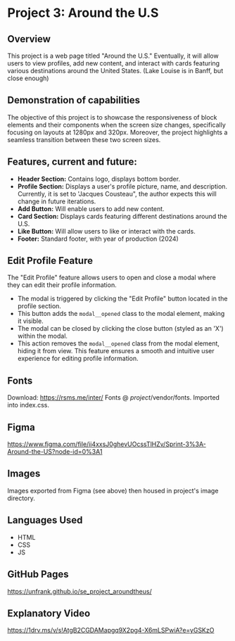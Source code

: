# Project 3: Around the U.S

## Overview

This project is a web page titled "Around the U.S."
Eventually, it will allow users to view profiles, add new content, and interact with cards featuring various destinations around the United States.
(Lake Louise is in Banff, but close enough)

## Demonstration of capabilities

The objective of this project is to showcase the responsiveness of block elements and their components when the screen size changes, specifically focusing on layouts at 1280px and 320px. Moreover, the project highlights a seamless transition between these two screen sizes.

## Features, current and future:

- **Header Section:** Contains logo, displays bottom border.
- **Profile Section:** Displays a user's profile picture, name, and description.
  Currently, it is set to 'Jacques Cousteau", the author expects this will change in future iterations.
- **Add Button:** Will enable users to add new content.
- **Card Section:** Displays cards featuring different destinations around the U.S.
- **Like Button:** Will allow users to like or interact with the cards.
- **Footer:** Standard footer, with year of production (2024)

## Edit Profile Feature

The "Edit Profile" feature allows users to open and close a modal where they can edit their profile information.

- The modal is triggered by clicking the "Edit Profile" button located in the profile section.
- This button adds the `modal__opened` class to the modal element, making it visible.
- The modal can be closed by clicking the close button (styled as an 'X') within the modal.
- This action removes the `modal__opened` class from the modal element, hiding it from view.
  This feature ensures a smooth and intuitive user experience for editing profile information.

## Fonts

Download: https://rsms.me/inter/
Fonts @ _project_/vendor/fonts.
Imported into index.css.

## Figma

https://www.figma.com/file/ii4xxsJ0ghevUOcssTlHZv/Sprint-3%3A-Around-the-US?node-id=0%3A1

## Images

Images exported from Figma (see above) then housed in project's image directory.

## Languages Used

- HTML
- CSS
- JS

## GitHub Pages

https://unfrank.github.io/se_project_aroundtheus/

## Explanatory Video

https://1drv.ms/v/s!AtgB2CGDAMapgq9X2pg4-X6mLSPwiA?e=yGSKzO
